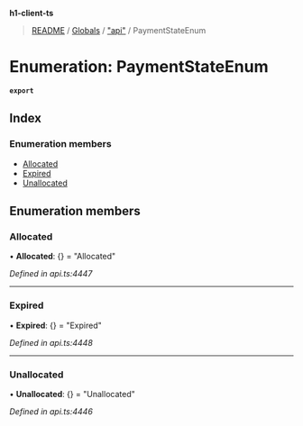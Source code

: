 **h1-client-ts**

> [README](../README.md) / [Globals](../globals.md) / ["api"](../modules/_api_.md) / PaymentStateEnum

# Enumeration: PaymentStateEnum

**`export`** 

## Index

### Enumeration members

* [Allocated](_api_.paymentstateenum.md#allocated)
* [Expired](_api_.paymentstateenum.md#expired)
* [Unallocated](_api_.paymentstateenum.md#unallocated)

## Enumeration members

### Allocated

•  **Allocated**: {} = "Allocated"

*Defined in api.ts:4447*

___

### Expired

•  **Expired**: {} = "Expired"

*Defined in api.ts:4448*

___

### Unallocated

•  **Unallocated**: {} = "Unallocated"

*Defined in api.ts:4446*

